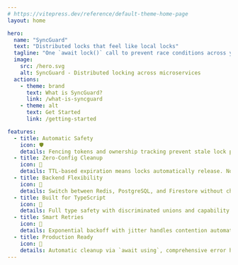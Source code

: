 ```yaml
---
# https://vitepress.dev/reference/default-theme-home-page
layout: home

hero:
  name: "SyncGuard"
  text: "Distributed locks that feel like local locks"
  tagline: "One `await lock()` call to prevent race conditions across your services. TypeScript library with fencing tokens, auto-cleanup, and bulletproof concurrency."
  image:
    src: /hero.svg
    alt: SyncGuard - Distributed locking across microservices
  actions:
    - theme: brand
      text: What is SyncGuard?
      link: /what-is-syncguard
    - theme: alt
      text: Get Started
      link: /getting-started

features:
  - title: Automatic Safety
    icon: 🛡️
    details: Fencing tokens and ownership tracking prevent stale lock problems. Your critical sections stay protected even when processes crash or networks fail.
  - title: Zero-Config Cleanup
    icon: 🧹
    details: TTL-based expiration means locks automatically release. No manual cleanup, no orphaned locks, no midnight pages about stuck resources.
  - title: Backend Flexibility
    icon: 🔄
    details: Switch between Redis, PostgreSQL, and Firestore without changing your code. Same API, same guarantees, different infrastructure.
  - title: Built for TypeScript
    icon: 💙
    details: Full type safety with discriminated unions and capability inference. Know at compile-time what guarantees your backend provides.
  - title: Smart Retries
    icon: 🔁
    details: Exponential backoff with jitter handles contention automatically. Configure max retries, timeout, and backoff strategy to match your needs.
  - title: Production Ready
    icon: 🎯
    details: Automatic cleanup via `await using`, comprehensive error handling, onReleaseError callbacks, and optional telemetry. Built-in observability for production systems.
---
```

